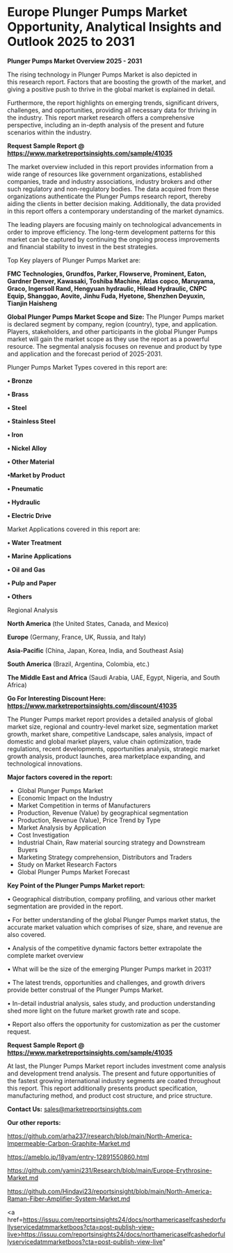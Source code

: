 # Europe Plunger Pumps Market Opportunity, Analytical Insights and Outlook 2025 to 2031

<Strong> Plunger Pumps Market Overview 2025 - 2031</strong>

The rising technology in Plunger Pumps Market is also depicted in this research report. Factors that are boosting the growth of the market, and giving a positive push to thrive in the global market is explained in detail.

Furthermore, the report highlights on emerging trends, significant drivers, challenges, and opportunities, providing all necessary data for thriving in the industry. This report market research offers a comprehensive perspective, including an in-depth analysis of the present and future scenarios within the industry.

<strong>Request Sample Report @ <a href=https://www.marketreportsinsights.com/sample/41035>https://www.marketreportsinsights.com/sample/41035</a></strong>

The market overview included in this report provides information from a wide range of resources like government organizations, established companies, trade and industry associations, industry brokers and other such regulatory and non-regulatory bodies. The data acquired from these organizations authenticate the Plunger Pumps research report, thereby aiding the clients in better decision making. Additionally, the data provided in this report offers a contemporary understanding of the market dynamics.

The leading players are focusing mainly on technological advancements in order to improve efficiency. The long-term development patterns for this market can be captured by continuing the ongoing process improvements and financial stability to invest in the best strategies.

Top Key players of Plunger Pumps Market are:

<strong>FMC Technologies, Grundfos, Parker, Flowserve, Prominent, Eaton, Gardner Denver, Kawasaki, Toshiba Machine, Atlas copco, Maruyama, Graco, Ingersoll Rand, Hengyuan hydraulic, Hilead Hydraulic, CNPC Equip, Shanggao, Aovite, Jinhu Fuda, Hyetone, Shenzhen Deyuxin, Tianjin Haisheng</strong>

<strong><b>Global Plunger Pumps Market Scope and Size:</b></strong>
The Plunger Pumps market is declared segment by company, region (country), type, and application. Players, stakeholders, and other participants in the global Plunger Pumps market will gain the market scope as they use the report as a powerful resource. The segmental analysis focuses on revenue and product by type and application and the forecast period of 2025-2031.

Plunger Pumps Market Types covered in this report are:

<strong>•  Bronze

•  Brass

•  Steel

•  Stainless Steel

•  Iron

•  Nickel Alloy

•  Other Material

•Market by Product

•  Pneumatic

•  Hydraulic

•  Electric Drive</strong>

Market Applications covered in this report are:

<strong>•  Water Treatment

•  Marine Applications

•  Oil and Gas

•  Pulp and Paper

•  Others</strong> 

Regional Analysis

<strong>North America</strong> (the United States, Canada, and Mexico)

<strong>Europe</strong> (Germany, France, UK, Russia, and Italy)

<strong>Asia-Pacific</strong> (China, Japan, Korea, India, and Southeast Asia)

<strong>South America</strong> (Brazil, Argentina, Colombia, etc.)

<strong>The Middle East and Africa</strong> (Saudi Arabia, UAE, Egypt, Nigeria, and South Africa)

<strong>Go For Interesting Discount Here: <a href=https://www.marketreportsinsights.com/discount/41035>https://www.marketreportsinsights.com/discount/41035</a></strong>

The Plunger Pumps market report provides a detailed analysis of global market size, regional and country-level market size, segmentation market growth, market share, competitive Landscape, sales analysis, impact of domestic and global market players, value chain optimization, trade regulations, recent developments, opportunities analysis, strategic market growth analysis, product launches, area marketplace expanding, and technological innovations.

<strong><b>Major factors covered in the report:</b></strong>
<ul>
  <li>Global Plunger Pumps Market </li>
  <li>Economic Impact on the Industry</li>
  <li>Market Competition in terms of Manufacturers</li>
  <li>Production, Revenue (Value) by geographical segmentation</li>
  <li>Production, Revenue (Value), Price Trend by Type</li>
  <li>Market Analysis by Application</li>
  <li>Cost Investigation</li>
  <li>Industrial Chain, Raw material sourcing strategy and Downstream Buyers</li>
  <li>Marketing Strategy comprehension, Distributors and Traders</li>
  <li>Study on Market Research Factors</li>
  <li>Global Plunger Pumps Market Forecast</li>
</ul>

<strong><b>Key Point of the Plunger Pumps Market report:</b></strong>

• Geographical distribution, company profiling, and various other market segmentation are provided in the report.

• For better understanding of the global Plunger Pumps market status, the accurate market valuation which comprises of size, share, and revenue are also covered.

• Analysis of the competitive dynamic factors better extrapolate the complete market overview

• What will be the size of the emerging Plunger Pumps market in 2031?

• The latest trends, opportunities and challenges, and growth drivers provide better construal of the Plunger Pumps Market.

• In-detail industrial analysis, sales study, and production understanding shed more light on the future market growth rate and scope.

• Report also offers the opportunity for customization as per the customer request.

<strong>Request Sample Report @ <a href=https://www.marketreportsinsights.com/sample/41035>https://www.marketreportsinsights.com/sample/41035</a></strong>

At last, the Plunger Pumps Market report includes investment come analysis and development trend analysis. The present and future opportunities of the fastest growing international industry segments are coated throughout this report. This report additionally presents product specification, manufacturing method, and product cost structure, and price structure.

<strong>Contact Us:</strong>
sales@marketreportsinsights.com

<strong>Our other reports:</strong>

<a href=https://github.com/arha237/research/blob/main/North-America-Impermeable-Carbon-Graphite-Market.md>https://github.com/arha237/research/blob/main/North-America-Impermeable-Carbon-Graphite-Market.md</a>

<a href=https://ameblo.jp/18yam/entry-12891550860.html>https://ameblo.jp/18yam/entry-12891550860.html</a>

<a href=https://github.com/yamini231/Research/blob/main/Europe-Erythrosine-Market.md>https://github.com/yamini231/Research/blob/main/Europe-Erythrosine-Market.md</a>

<a href=https://github.com/Hindavi23/reportsinsight/blob/main/North-America-Raman-Fiber-Amplifier-System-Market.md>https://github.com/Hindavi23/reportsinsight/blob/main/North-America-Raman-Fiber-Amplifier-System-Market.md</a>

<a href=https://issuu.com/reportsinsights24/docs/northamericaselfcashedorfullyservicedatmmarketboos?cta=post-publish-view-live>https://issuu.com/reportsinsights24/docs/northamericaselfcashedorfullyservicedatmmarketboos?cta=post-publish-view-live</a>"
